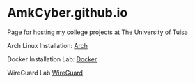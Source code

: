 # AmkCyber.github.io
Page for hosting my college projects at The University of Tulsa

Arch Linux Installation: [Arch](https://github.com/AmkCyber/AmkCyber.github.io/blob/main/Arch%20Linux%20Installation%20Documentation.md)

Docker Installation Lab: [Docker](https://github.com/AmkCyber/AmkCyber.github.io/blob/main/Docker%20lab.md)

WireGuard Lab [WireGuard](https://github.com/AmkCyber/AmkCyber.github.io/blob/main/DigitalOcean%20Wireguard.md)
